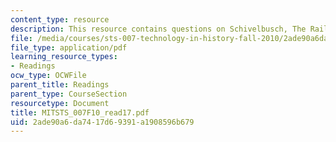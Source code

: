 ```yaml
---
content_type: resource
description: This resource contains questions on Schivelbusch, The Railway Journey.
file: /media/courses/sts-007-technology-in-history-fall-2010/2ade90a6da7417d69391a1908596b679_MITSTS_007F10_read17.pdf
file_type: application/pdf
learning_resource_types:
- Readings
ocw_type: OCWFile
parent_title: Readings
parent_type: CourseSection
resourcetype: Document
title: MITSTS_007F10_read17.pdf
uid: 2ade90a6-da74-17d6-9391-a1908596b679
---
```

